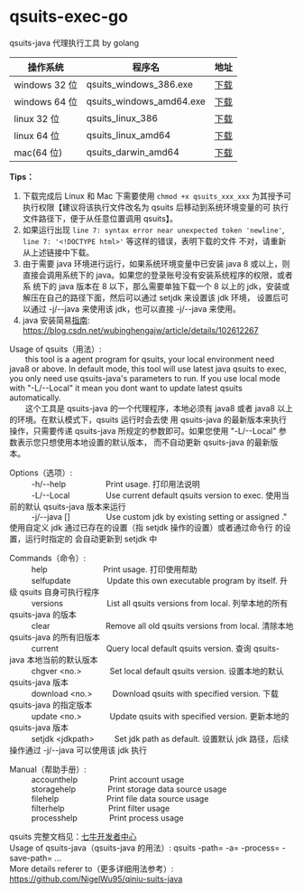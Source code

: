 # qsuits-exec-go  
qsuits-java 代理执行工具 by golang  

|操作系统|程序名|地址|
|---|-----|---|
|windows 32 位|qsuits_windows_386.exe|[下载](https://github.com/NigelWu95/qsuits-exec-go/raw/master/bin/qsuits_windows_386.exe)|
|windows 64 位|qsuits_windows_amd64.exe|[下载](https://github.com/NigelWu95/qsuits-exec-go/raw/master/bin/qsuits_windows_amd64.exe)|
|linux 32 位|qsuits_linux_386|[下载](https://github.com/NigelWu95/qsuits-exec-go/raw/master/bin/qsuits_linux_386)|
|linux 64 位|qsuits_linux_amd64|[下载](https://github.com/NigelWu95/qsuits-exec-go/raw/master/bin/qsuits_linux_amd64)|
|mac(64 位)|qsuits_darwin_amd64|[下载](https://github.com/NigelWu95/qsuits-exec-go/raw/master/bin/qsuits_darwin_amd64)|

**Tips：**  
1. 下载完成后 Linux 和 Mac 下需要使用 `chmod +x qsuits_xxx_xxx` 为其授予可执行权限【建议将该执行文件改名为 qsuits 后移动到系统环境变量的可
执行文件路径下，便于从任意位置调用 qsuits】。  
2. 如果运行出现 `line 7: syntax error near unexpected token 'newline'`, `line 7: '<!DOCTYPE html>'` 等这样的错误，表明下载的文件
不对，请重新从上述链接中下载。   
3. 由于需要 java 环境进行运行，如果系统环境变量中已安装 java 8 或以上，则直接会调用系统下的 java。如果您的登录账号没有安装系统程序的权限，或者系
统下的 java 版本在 8 以下，那么需要单独下载一个 8 以上的 jdk，安装或解压在自己的路径下面，然后可以通过 setjdk <jdkpath> 来设置该 jdk 环境，
设置后可以通过 -j/--java 来使用该 jdk，也可以直接 -j/--java <jdkpath> 来使用。  
4. java 安装简易[指南](https://blog.csdn.net/wubinghengajw/article/details/102612267): https://blog.csdn.net/wubinghengajw/article/details/102612267  

Usage of qsuits（用法）:  
&ensp;&ensp;&ensp;&ensp;this tool is a agent program for qsuits, your local environment need java8 or above. In 
default mode, this tool will use latest java qsuits to exec, you only need use qsuits-java's parameters to run. If you 
use local mode with "-L/--Local" it mean you dont want to update latest qsuits automatically.  
&ensp;&ensp;&ensp;&ensp;这个工具是 qsuits-java 的一个代理程序，本地必须有 java8 或者 java8 以上的环境。在默认模式下，qsuits 运行时会去使
用 qsuits-java 的最新版本来执行操作，只需要传递 qsuits-java 所规定的参数即可。如果您使用 "-L/--Local" 参数表示您只想使用本地设置的默认版本，
而不自动更新 qsuits-java 的最新版本。 

Options（选项）:  
&ensp;&ensp;&ensp;&ensp;&ensp; -h/--help &ensp;&ensp;&ensp;&ensp;&ensp;&ensp;&ensp;&ensp;&ensp; Print usage. 打印用法说明  
&ensp;&ensp;&ensp;&ensp;&ensp; -L/--Local &ensp;&ensp;&ensp;&ensp;&ensp;&ensp;&ensp;&ensp; Use current default qsuits version to exec. 
使用当前的默认 qsuits-java 版本来运行  
&ensp;&ensp;&ensp;&ensp;&ensp; -j/--java \[<jdkpath>\] &ensp;&ensp;&ensp;&ensp;&ensp;&ensp;&ensp;&ensp; Use custom jdk by existing setting or assigned <jdkpath>."
使用自定义 jdk 通过已存在的设置（指 setjdk 操作的设置）或者通过命令行 <jdkpath> 的设置，运行时指定的 <jdkpath> 会自动更新到 setjdk 中   

Commands（命令）:  
&ensp;&ensp;&ensp;&ensp;&ensp; help &ensp;&ensp;&ensp;&ensp;&ensp;&ensp;&ensp;&ensp;&ensp;&ensp;&ensp;&ensp;&ensp; Print usage. 打印使用帮助  
&ensp;&ensp;&ensp;&ensp;&ensp; selfupdate &ensp;&ensp;&ensp;&ensp;&ensp;&ensp;&ensp;&ensp; Update this own executable program by
 itself. 升级 qsuits 自身可执行程序  
&ensp;&ensp;&ensp;&ensp;&ensp; versions &ensp;&ensp;&ensp;&ensp;&ensp;&ensp;&ensp;&ensp;&ensp;&ensp; List all qsuits versions from local.
 列举本地的所有 qsuits-java 的版本  
&ensp;&ensp;&ensp;&ensp;&ensp; clear &ensp;&ensp;&ensp;&ensp;&ensp;&ensp;&ensp;&ensp;&ensp;&ensp;&ensp;&ensp;&ensp; Remove all old qsuits 
versions from local. 清除本地 qsuits-java 的所有旧版本  
&ensp;&ensp;&ensp;&ensp;&ensp; current &ensp;&ensp;&ensp;&ensp;&ensp;&ensp;&ensp;&ensp;&ensp;&ensp;&ensp; Query local default qsuits version.
查询 qsuits-java 本地当前的默认版本  
&ensp;&ensp;&ensp;&ensp;&ensp; chgver <no.> &ensp;&ensp;&ensp;&ensp;&ensp;&ensp; Set local default qsuits version. 设置本地的默认 qsuits-java 版本  
&ensp;&ensp;&ensp;&ensp;&ensp; download <no.> &ensp;&ensp;&ensp;&ensp; Download qsuits with specified version. 下载 qsuits-java 的指定版本  
&ensp;&ensp;&ensp;&ensp;&ensp; update <no.> &ensp;&ensp;&ensp;&ensp;&ensp;&ensp; Update qsuits with specified version.
更新本地的 qsuits-java 版本  
&ensp;&ensp;&ensp;&ensp;&ensp; setjdk \<jdkpath\> &ensp;&ensp;&ensp;&ensp; Set jdk path as default.
设置默认 jdk 路径，后续操作通过 -j/--java 可以使用该 jdk 执行  
  
Manual（帮助手册）:  
&ensp;&ensp;&ensp;&ensp;&ensp; accounthelp &ensp;&ensp;&ensp;&ensp;&ensp;&ensp;&ensp; Print account usage  
&ensp;&ensp;&ensp;&ensp;&ensp; storagehelp &ensp;&ensp;&ensp;&ensp;&ensp;&ensp;&ensp; Print storage data source usage  
&ensp;&ensp;&ensp;&ensp;&ensp; filehelp &ensp;&ensp;&ensp;&ensp;&ensp;&ensp;&ensp;&ensp;&ensp;&ensp;&ensp; Print file data source usage  
&ensp;&ensp;&ensp;&ensp;&ensp; filterhelp &ensp;&ensp;&ensp;&ensp;&ensp;&ensp;&ensp;&ensp;&ensp;&ensp; Print filter usage  
&ensp;&ensp;&ensp;&ensp;&ensp; processhelp &ensp;&ensp;&ensp;&ensp;&ensp;&ensp;&ensp; Print process usage  

qsuits 完整文档见：[七牛开发者中心](https://developer.qiniu.io/kodo/tools/6263/the-command-line-tools-qsuits#1)  
Usage of qsuits-java（qsuits-java 的用法）: qsuits -path= -a= -process= -save-path= ...  
More details referer to（更多详细用法参考）: https://github.com/NigelWu95/qiniu-suits-java  
